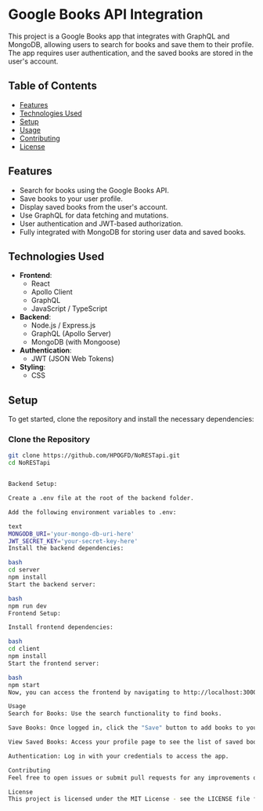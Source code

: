 # Google Books API Integration

This project is a Google Books app that integrates with GraphQL and MongoDB, allowing users to search for books and save them to their profile. The app requires user authentication, and the saved books are stored in the user's account.

## Table of Contents

- [Features](#features)
- [Technologies Used](#technologies-used)
- [Setup](#setup)
- [Usage](#usage)
- [Contributing](#contributing)
- [License](#license)

## Features

- Search for books using the Google Books API.
- Save books to your user profile.
- Display saved books from the user's account.
- Use GraphQL for data fetching and mutations.
- User authentication and JWT-based authorization.
- Fully integrated with MongoDB for storing user data and saved books.

## Technologies Used

- **Frontend**:
  - React
  - Apollo Client
  - GraphQL
  - JavaScript / TypeScript
- **Backend**:
  - Node.js / Express.js
  - GraphQL (Apollo Server)
  - MongoDB (with Mongoose)
- **Authentication**:
  - JWT (JSON Web Tokens)
- **Styling**:
  - CSS

## Setup

To get started, clone the repository and install the necessary dependencies:

### Clone the Repository

```bash
git clone https://github.com/HPOGFD/NoRESTapi.git
cd NoRESTapi


Backend Setup:

Create a .env file at the root of the backend folder.

Add the following environment variables to .env:

text
MONGODB_URI='your-mongo-db-uri-here'
JWT_SECRET_KEY='your-secret-key-here'
Install the backend dependencies:

bash
cd server
npm install
Start the backend server:

bash
npm run dev
Frontend Setup:

Install frontend dependencies:

bash
cd client
npm install
Start the frontend server:

bash
npm start
Now, you can access the frontend by navigating to http://localhost:3000 in your browser, and the API will be running at http://localhost:3001.

Usage
Search for Books: Use the search functionality to find books.

Save Books: Once logged in, click the "Save" button to add books to your saved list.

View Saved Books: Access your profile page to see the list of saved books.

Authentication: Log in with your credentials to access the app.

Contributing
Feel free to open issues or submit pull requests for any improvements or bug fixes. All contributions are welcome!

License
This project is licensed under the MIT License - see the LICENSE file for details.